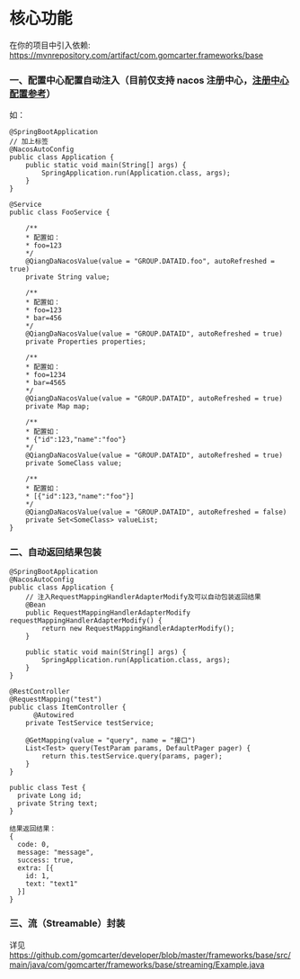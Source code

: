 # 核心功能

在你的项目中引入依赖: https://mvnrepository.com/artifact/com.gomcarter.frameworks/base

### 一、配置中心配置自动注入（目前仅支持 nacos 注册中心，<a href="https://github.com/gomcarter/developer/blob/master/README.md">注册中心配置参考</a>）
如：
```
@SpringBootApplication
// 加上标签
@NacosAutoConfig
public class Application {
    public static void main(String[] args) {
        SpringApplication.run(Application.class, args);
    }
}

@Service
public class FooService {
    
    /**
    * 配置如：
    * foo=123
    */
    @QiangDaNacosValue(value = "GROUP.DATAID.foo", autoRefreshed = true)
    private String value;

    /**
    * 配置如： 
    * foo=123
    * bar=456
    */
    @QiangDaNacosValue(value = "GROUP.DATAID", autoRefreshed = true)
    private Properties properties;

    /**
    * 配置如： 
    * foo=1234
    * bar=4565
    */
    @QiangDaNacosValue(value = "GROUP.DATAID", autoRefreshed = true)
    private Map map;

    /**
    * 配置如： 
    * {"id":123,"name":"foo"}
    */
    @QiangDaNacosValue(value = "GROUP.DATAID", autoRefreshed = true)
    private SomeClass value;

    /**
    * 配置如： 
    * [{"id":123,"name":"foo"}]
    */
    @QiangDaNacosValue(value = "GROUP.DATAID", autoRefreshed = false)
    private Set<SomeClass> valueList;
}
```
### 二、自动返回结果包装
```
@SpringBootApplication
@NacosAutoConfig
public class Application {
    // 注入RequestMappingHandlerAdapterModify及可以自动包装返回结果
    @Bean
    public RequestMappingHandlerAdapterModify requestMappingHandlerAdapterModify() {
        return new RequestMappingHandlerAdapterModify();
    }

    public static void main(String[] args) {
        SpringApplication.run(Application.class, args);
    }
}

@RestController
@RequestMapping("test")
public class ItemController {
	  @Autowired
    private TestService testService;

    @GetMapping(value = "query", name = "接口")
    List<Test> query(TestParam params, DefaultPager pager) {
        return this.testService.query(params, pager);
    }
}

public class Test {
  private Long id;
  private String text;
}

结果返回结果：
{
  code: 0,
  message: "message",
  success: true,
  extra: [{
    id: 1,
    text: "text1"
  }]
}
```
### 三、流（Streamable）封装
详见 https://github.com/gomcarter/developer/blob/master/frameworks/base/src/main/java/com/gomcarter/frameworks/base/streaming/Example.java

